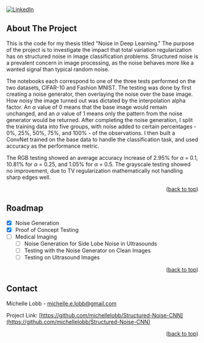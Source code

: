 <!-- Improved compatibility of back to top link: See: https://github.com/othneildrew/Best-README-Template/pull/73 -->
<a name="readme-top"></a>
<!--
*** Thanks for checking out the Best-README-Template. If you have a suggestion
*** that would make this better, please fork the repo and create a pull request
*** or simply open an issue with the tag "enhancement".
*** Don't forget to give the project a star!
*** Thanks again! Now go create something AMAZING! :D
-->



<!-- PROJECT SHIELDS -->
<!--
*** I'm using markdown "reference style" links for readability.
*** Reference links are enclosed in brackets [ ] instead of parentheses ( ).
*** See the bottom of this document for the declaration of the reference variables
*** for contributors-url, forks-url, etc. This is an optional, concise syntax you may use.
*** https://www.markdownguide.org/basic-syntax/#reference-style-links
-->
[![LinkedIn][linkedin-shield]][linkedin-url]



<!-- ABOUT THE PROJECT -->
## About The Project

This is the code for my thesis titled "Noise in Deep Learning." The purpose of the project is to investigate the impact that total variation regularization has on structured noise in image classification problems. Structured noise is a prevalent
concern in image processing, as the noise behaves more like a wanted signal than typical random noise. 

The notebooks each correspond to one of the three tests performed on the two datasets, CIFAR-10 and Fashion MNIST. The testing was done by first creating a noise generator, then overlaying the noise over the base image. How noisy the image turned out was
dictated by the interpolation alpha factor. An $\alpha$ value of 0 means that the base image would remain unchanged, and an $\alpha$ value of 1 means only the pattern from the noise generator would be returned. After completing the noise generation, I split the
training data into five groups, with noise added to certain percentages - 0%, 25%, 50%, 75%, and 100% - of the observations. I then built a ConvNet trained on the base data to handle the classification task, and used accuracy as the performance metric.

The RGB testing showed an average accuracy increase of 2.95% for $\alpha$ = 0.1, 10.81% for $\alpha$ = 0.25, and 1.05% for $\alpha$ = 0.5. The grayscale testing showed no improvement, due to TV regularization mathematically not handling sharp edges well.
<p align="right">(<a href="#readme-top">back to top</a>)</p>

<!-- ROADMAP -->
## Roadmap

- [x] Noise Generation
- [x] Proof of Concept Testing
- [ ] Medical Imaging
    - [ ] Noise Generation for Side Lobe Noise in Ultrasounds
    - [ ] Testing with the Noise Generator on Clean Images
    - [ ] Testing on Ultrasound Images

<p align="right">(<a href="#readme-top">back to top</a>)</p>

<!-- CONTACT -->
## Contact

Michelle Lobb - michelle.e.lobb@gmail.com

Project Link: [https://github.com/michellelobb/Structured-Noise-CNN](https://github.com/michellelobb/Structured-Noise-CNN)

<p align="right">(<a href="#readme-top">back to top</a>)</p>


<!-- MARKDOWN LINKS & IMAGES -->
<!-- https://www.markdownguide.org/basic-syntax/#reference-style-links -->
[contributors-shield]: https://img.shields.io/github/contributors/michellelobb/Structured-Noise-CNN.svg?style=for-the-badge
[contributors-url]: https://github.com/michellelobb/Structured-Noise-CNN/graphs/contributors
[forks-shield]: https://img.shields.io/github/forks/michellelobb/Structured-Noise-CNN.svg?style=for-the-badge
[forks-url]: https://github.com/michellelobb/Structured-Noise-CNN/network/members
[stars-shield]: https://img.shields.io/github/stars/michellelobb/Structured-Noise-CNN.svg?style=for-the-badge
[stars-url]: https://github.com/michellelobb/Structured-Noise-CNN/stargazers
[issues-shield]: https://img.shields.io/github/issues/michellelobb/Structured-Noise-CNN.svg?style=for-the-badge
[issues-url]: https://github.com/michellelobb/Structured-Noise-CNN/issues
[license-shield]: https://img.shields.io/github/license/michellelobb/Structured-Noise-CNN.svg?style=for-the-badge
[license-url]: https://github.com/michellelobb/Structured-Noise-CNN/blob/master/LICENSE.txt
[linkedin-shield]: https://img.shields.io/badge/-LinkedIn-black.svg?style=for-the-badge&logo=linkedin&colorB=555
[linkedin-url]: https://linkedin.com/in/michelle-lobb-94a038222/
[product-screenshot]: images/screenshot.png
[Next.js]: https://img.shields.io/badge/next.js-000000?style=for-the-badge&logo=nextdotjs&logoColor=white
[Next-url]: https://nextjs.org/
[React.js]: https://img.shields.io/badge/React-20232A?style=for-the-badge&logo=react&logoColor=61DAFB
[React-url]: https://reactjs.org/
[Vue.js]: https://img.shields.io/badge/Vue.js-35495E?style=for-the-badge&logo=vuedotjs&logoColor=4FC08D
[Vue-url]: https://vuejs.org/
[Angular.io]: https://img.shields.io/badge/Angular-DD0031?style=for-the-badge&logo=angular&logoColor=white
[Angular-url]: https://angular.io/
[Svelte.dev]: https://img.shields.io/badge/Svelte-4A4A55?style=for-the-badge&logo=svelte&logoColor=FF3E00
[Svelte-url]: https://svelte.dev/
[Laravel.com]: https://img.shields.io/badge/Laravel-FF2D20?style=for-the-badge&logo=laravel&logoColor=white
[Laravel-url]: https://laravel.com
[Bootstrap.com]: https://img.shields.io/badge/Bootstrap-563D7C?style=for-the-badge&logo=bootstrap&logoColor=white
[Bootstrap-url]: https://getbootstrap.com
[JQuery.com]: https://img.shields.io/badge/jQuery-0769AD?style=for-the-badge&logo=jquery&logoColor=white
[JQuery-url]: https://jquery.com 
